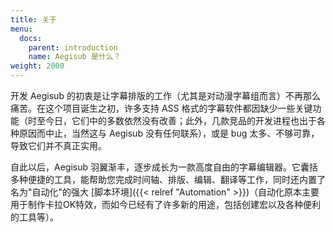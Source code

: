 ```yaml
---
title: 关于
menu:
  docs:
    parent: introduction
    name: Aegisub 是什么？
weight: 2000
---
```


开发 Aegisub 的初衷是让字幕排版的工作（尤其是对动漫字幕组而言）不再那么痛苦。在这个项目诞生之初，许多支持 ASS 格式的字幕软件都因缺少一些关键功能（时至今日，它们中的多数依然没有改善；此外，几款竞品的开发进程也出于各种原因而中止，当然这与 Aegisub 没有任何联系），或是 bug 太多、不够可靠，导致它们并不真正实用。

自此以后，Aegisub 羽翼渐丰，逐步成长为一款高度自由的字幕编辑器。它囊括多种便捷的工具，能帮助您完成时间轴、排版、编辑、翻译等工作，同时还内置了名为"自动化"的强大 [脚本环境]({{< relref "Automation" >}})（自动化原本主要用于制作卡拉OK特效，而如今已经有了许多新的用途，包括创建宏以及各种便利的工具等）。

